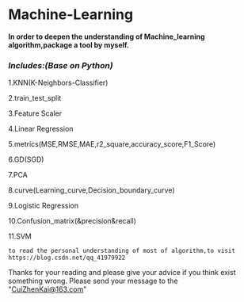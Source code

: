 # Machine-Learning
**In order to deepen the understanding of Machine_learning algorithm,package a
tool by myself.**


### _Includes:(Base on Python)_


1.KNN(K-Neighbors-Classifier)


2.train_test_split


3.Feature Scaler


4.Linear Regression


5.metrics(MSE,RMSE,MAE,r2_square,accuracy_score,F1_Score)


6.GD(SGD)


7.PCA


8.curve(Learning_curve,Decision_boundary_curve)


9.Logistic Regression


10.Confusion_matrix(&precision&recall)


11.SVM

`to read the personal understanding of most of algorithm,to visit https://blog.csdn.net/qq_41979922`


Thanks for your reading and please give your advice if you think exist something wrong.
Please send your message to the "CuiZhenKai@163.com"




